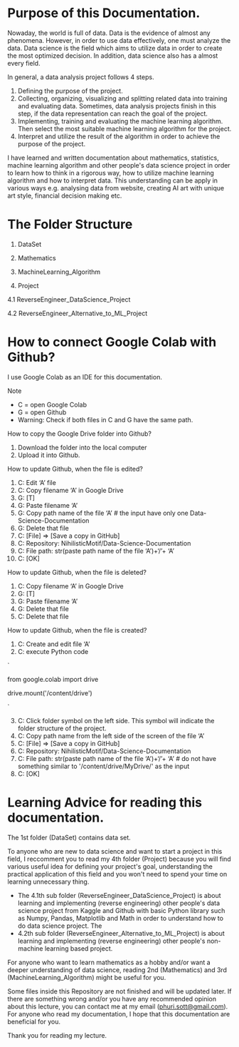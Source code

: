 # Purpose of this Documentation.

Nowaday, the world is full of data. Data is the evidence of almost any phenomena. However, in order to use data effectively, one must analyze the data. Data science is the field which aims to utilize data in order to create the most optimized decision. In addition, data science also has a almost every field.

In general, a data analysis project follows 4 steps.
1.	Defining the purpose of the project.
2.	Collecting, organizing, visualizing and splitting related data into training and evaluating data. Sometimes, data analysis projects finish in this step, if the data representation can reach the goal of the project.
3.	Implementing, training and evaluating the machine learning algorithm. Then select the most suitable machine learning algorithm for the project.
4.	Interpret and utilize the result of the algorithm in order to achieve the purpose of the project.

I have learned and written documentation about mathematics, statistics, machine learning algorithm and other people's data science project in order to learn how to think in a rigorous way, how to utilize machine learning algorithm and how to interpret data. This understanding can be apply in various ways e.g. analysing data from website, creating AI art with unique art style, financial decision making etc.

# The Folder Structure

1. DataSet

2. Mathematics

3. MachineLearning_Algorithm

4. Project

4.1 ReverseEngineer_DataScience_Project

4.2 ReverseEngineer_Alternative_to_ML_Project

# How to connect Google Colab with Github?

I use Google Colab as an IDE for this documentation.

Note
* C = open Google Colab
* G = open Github
* Warning: Check if both files in C and G have the same path.

How to copy the Google Drive folder into Github?
1. Download the folder into the local computer
2. Upload it into Github.

How to update Github, when the file is edited?
1. C: Edit ‘A’ file
2. C: Copy filename ‘A’ in Google Drive
3. G: [T] 
4. G: Paste filename ‘A’
5. G: Copy path name of the file ‘A’ # the input have only one Data-Science-Documentation
6. G: Delete that file
7. C: [File] => [Save a copy in GitHub]
8. C: Repository: NihilisticMotif/Data-Science-Documentation
9. C: File path: str(paste path name of the file ‘A’)+‘/’+ ‘A’
10. C: [OK]

How to update Github, when the file is deleted?
1. C: Copy filename ‘A’ in Google Drive
2. G: [T] 
3. G: Paste filename ‘A’
4. G: Delete that file
5. C: Delete that file

How to update Github, when the file is created?
1. C: Create and edit file ‘A’
2. C: execute Python code

`

from google.colab import drive

drive.mount('/content/drive')

`

3. C: Click folder symbol on the left side. This symbol will indicate the folder structure of the project. 
4. C: Copy path name from the left side of the screen of the file ‘A’ 
5. C: [File] => [Save a copy in GitHub]
6. C: Repository: NihilisticMotif/Data-Science-Documentation
7. C: File path: str(paste path name of the file ‘A’)+‘/’+ ‘A’ # do not have something similar to '/content/drive/MyDrive/' as the input
8. C: [OK]


# Learning Advice for reading this documentation.

The 1st folder (DataSet) contains data set.

To anyone who are new to data science and want to start a project in this field, I reccomment you to read my 4th folder (Project) because you will find various useful idea for defining your project's goal, understanding the practical application of this field and you won't need to spend your time on learning unnecessary thing. 
* The 4.1th sub folder (ReverseEngineer_DataScience_Project) is about learning and implementing (reverse engineering) other people's data science project from Kaggle and Github with basic Python library such as Numpy, Pandas, Matplotlib and Math in order to understand how to do data science project. The 
* 4.2th sub folder (ReverseEngineer_Alternative_to_ML_Project) is about learning and implementing (reverse engineering) other people's non-machine learning based project.

For anyone who want to learn mathematics as a hobby and/or want a deeper understanding of data science, reading 2nd (Mathematics) and 3rd (MachineLearning_Algorithm) might be useful for you.

Some files inside this Repository are not finished and will be updated later. If there are something wrong and/or you have any recommended opinion about this lecture, you can contact me at my email (phuri.sott@gmail.com). For anyone who read my documentation, I hope that this documentation are beneficial for you.

Thank you for reading my lecture.
